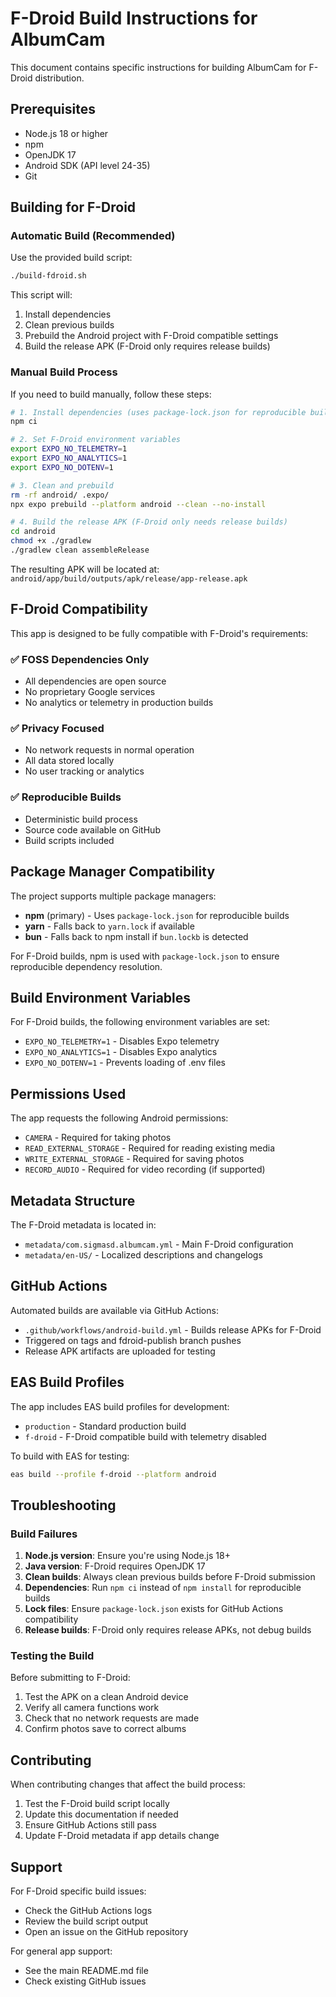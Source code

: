 # F-Droid Build Instructions for AlbumCam

This document contains specific instructions for building AlbumCam for F-Droid distribution.

## Prerequisites

- Node.js 18 or higher
- npm
- OpenJDK 17
- Android SDK (API level 24-35)
- Git

## Building for F-Droid

### Automatic Build (Recommended)

Use the provided build script:

```bash
./build-fdroid.sh
```

This script will:
1. Install dependencies
2. Clean previous builds
3. Prebuild the Android project with F-Droid compatible settings
4. Build the release APK (F-Droid only requires release builds)

### Manual Build Process

If you need to build manually, follow these steps:

```bash
# 1. Install dependencies (uses package-lock.json for reproducible builds)
npm ci

# 2. Set F-Droid environment variables
export EXPO_NO_TELEMETRY=1
export EXPO_NO_ANALYTICS=1
export EXPO_NO_DOTENV=1

# 3. Clean and prebuild
rm -rf android/ .expo/
npx expo prebuild --platform android --clean --no-install

# 4. Build the release APK (F-Droid only needs release builds)
cd android
chmod +x ./gradlew
./gradlew clean assembleRelease
```

The resulting APK will be located at:
`android/app/build/outputs/apk/release/app-release.apk`

## F-Droid Compatibility

This app is designed to be fully compatible with F-Droid's requirements:

### ✅ FOSS Dependencies Only
- All dependencies are open source
- No proprietary Google services
- No analytics or telemetry in production builds

### ✅ Privacy Focused
- No network requests in normal operation
- All data stored locally
- No user tracking or analytics

### ✅ Reproducible Builds
- Deterministic build process
- Source code available on GitHub
- Build scripts included

## Package Manager Compatibility

The project supports multiple package managers:
- **npm** (primary) - Uses `package-lock.json` for reproducible builds
- **yarn** - Falls back to `yarn.lock` if available
- **bun** - Falls back to npm install if `bun.lockb` is detected

For F-Droid builds, npm is used with `package-lock.json` to ensure reproducible dependency resolution.

## Build Environment Variables

For F-Droid builds, the following environment variables are set:

- `EXPO_NO_TELEMETRY=1` - Disables Expo telemetry
- `EXPO_NO_ANALYTICS=1` - Disables Expo analytics
- `EXPO_NO_DOTENV=1` - Prevents loading of .env files

## Permissions Used

The app requests the following Android permissions:

- `CAMERA` - Required for taking photos
- `READ_EXTERNAL_STORAGE` - Required for reading existing media
- `WRITE_EXTERNAL_STORAGE` - Required for saving photos
- `RECORD_AUDIO` - Required for video recording (if supported)

## Metadata Structure

The F-Droid metadata is located in:
- `metadata/com.sigmasd.albumcam.yml` - Main F-Droid configuration
- `metadata/en-US/` - Localized descriptions and changelogs

## GitHub Actions

Automated builds are available via GitHub Actions:
- `.github/workflows/android-build.yml` - Builds release APKs for F-Droid
- Triggered on tags and fdroid-publish branch pushes
- Release APK artifacts are uploaded for testing

## EAS Build Profiles

The app includes EAS build profiles for development:
- `production` - Standard production build
- `f-droid` - F-Droid compatible build with telemetry disabled

To build with EAS for testing:
```bash
eas build --profile f-droid --platform android
```

## Troubleshooting

### Build Failures

1. **Node.js version**: Ensure you're using Node.js 18+
2. **Java version**: F-Droid requires OpenJDK 17
3. **Clean builds**: Always clean previous builds before F-Droid submission
4. **Dependencies**: Run `npm ci` instead of `npm install` for reproducible builds
5. **Lock files**: Ensure `package-lock.json` exists for GitHub Actions compatibility
6. **Release builds**: F-Droid only requires release APKs, not debug builds

### Testing the Build

Before submitting to F-Droid:

1. Test the APK on a clean Android device
2. Verify all camera functions work
3. Check that no network requests are made
4. Confirm photos save to correct albums

## Contributing

When contributing changes that affect the build process:

1. Test the F-Droid build script locally
2. Update this documentation if needed
3. Ensure GitHub Actions still pass
4. Update F-Droid metadata if app details change

## Support

For F-Droid specific build issues:
- Check the GitHub Actions logs
- Review the build script output
- Open an issue on the GitHub repository

For general app support:
- See the main README.md file
- Check existing GitHub issues
